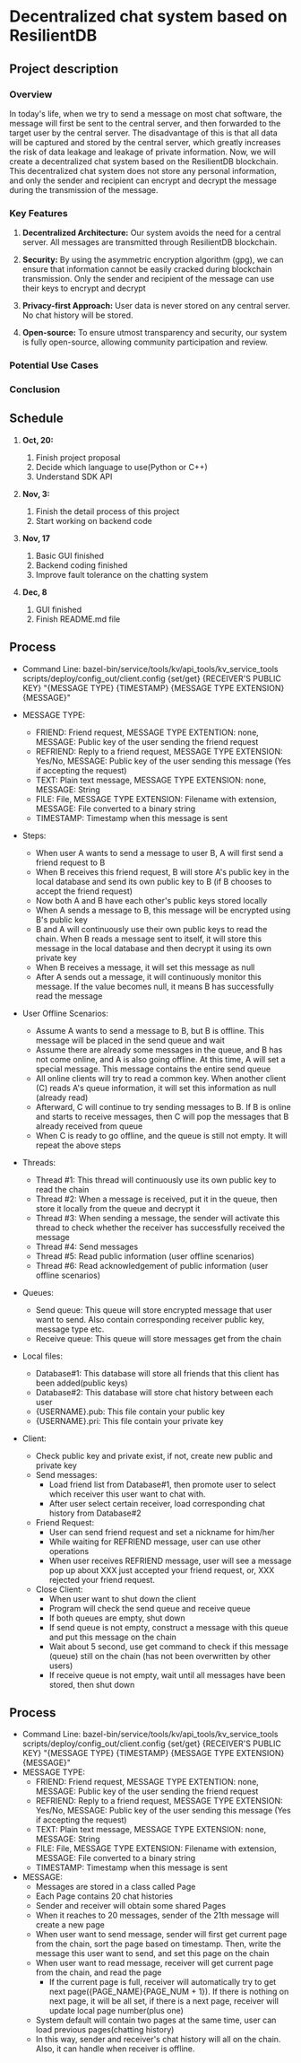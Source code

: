 # Decentralized chat system based on ResilientDB
## Project description
### Overview
In today's life, when we try to send a message on most chat software,
the message will first be sent to the central server, 
and then forwarded to the target user by the central server. 
The disadvantage of this is that all data will be captured and stored by the central server, 
which greatly increases the risk of data leakage and leakage of private information. 
Now, we will create a decentralized chat system based on the ResilientDB blockchain. 
This decentralized chat system does not store any personal information, 
and only the sender and recipient can encrypt and decrypt the message during the transmission of the message.

### Key Features
1. **Decentralized Architecture:** Our system avoids the need for a central server. 
All messages are transmitted through ResilientDB blockchain.

2. **Security:** By using the asymmetric encryption algorithm (gpg), 
we can ensure that information cannot be easily cracked during blockchain transmission. 
Only the sender and recipient of the message can use their keys to encrypt and decrypt

3. **Privacy-first Approach:** User data is never stored on any central server. No chat history will be stored.

4. **Open-source:** To ensure utmost transparency and security, our system is fully open-source, allowing community participation and review.

### Potential Use Cases
<!-- TODO -->

### Conclusion
<!-- TODO -->

## Schedule

1. **Oct, 20:**
   1. Finish project proposal
   2. Decide which language to use(Python or C++)
   3. Understand SDK API
2. **Nov, 3:**
   1. Finish the detail process of this project
   2. Start working on backend code
3. **Nov, 17**
   1. Basic GUI finished
   2. Backend coding finished
   3. Improve fault tolerance on the chatting system

4. **Dec, 8**
   1. GUI finished
   2. Finish README.md file

## Process
- Command Line:
bazel-bin/service/tools/kv/api_tools/kv_service_tools scripts/deploy/config_out/client.config {set/get} {RECEIVER'S PUBLIC KEY} "{MESSAGE TYPE} {TIMESTAMP} {MESSAGE TYPE EXTENSION} {MESSAGE}"

- MESSAGE TYPE:
  - FRIEND: Friend request, MESSAGE TYPE EXTENTION: none, MESSAGE: Public key of the user sending the friend request
  - REFRIEND: Reply to a friend request, MESSAGE TYPE EXTENSION: Yes/No, MESSAGE: Public key of the user sending this message (Yes if accepting the request)
  - TEXT: Plain text message, MESSAGE TYPE EXTENSION: none, MESSAGE: String
  - FILE: File, MESSAGE TYPE EXTENSION: Filename with extension, MESSAGE: File converted to a binary string
  - TIMESTAMP: Timestamp when this message is sent

- Steps:
  - When user A wants to send a message to user B, A will first send a friend request to B
  - When B receives this friend request, B will store A's public key in the local database and send its own public key to B (if B chooses to accept the friend request)
  - Now both A and B have each other's public keys stored locally
  - When A sends a message to B, this message will be encrypted using B's public key
  - B and A will continuously use their own public keys to read the chain. When B reads a message sent to itself, it will store this message in the local database and then decrypt it using its own private key
  - When B receives a message, it will set this message as null
  - After A sends out a message, it will continuously monitor this message. If the value becomes null, it means B has successfully read the message

- User Offline Scenarios:
  - Assume A wants to send a message to B, but B is offline. This message will be placed in the send queue and wait
  - Assume there are already some messages in the queue, and B has not come online, and A is also going offline. At this time, A will set a special message. This message contains the entire send queue
  - All online clients will try to read a common key. When another client (C) reads A's queue information, it will set this information as null (already read)
  - Afterward, C will continue to try sending messages to B. If B is online and starts to receive messages, then C will pop the messages that B already received from queue
  - When C is ready to go offline, and the queue is still not empty. It will repeat the above steps

- Threads:
  - Thread #1: This thread will continuously use its own public key to read the chain
  - Thread #2: When a message is received, put it in the queue, then store it locally from the queue and decrypt it
  - Thread #3: When sending a message, the sender will activate this thread to check whether the receiver has successfully received the message
  - Thread #4: Send messages
  - Thread #5: Read public information (user offline scenarios)
  - Thread #6: Read acknowledgement of public information (user offline scenarios)

- Queues:
  - Send queue: This queue will store encrypted message that user want to send. Also contain corresponding receiver public key, message type etc. 
  - Receive queue: This queue will store messages get from the chain

- Local files:
  - Database#1: This database will store all friends that this client has been added(public keys)
  - Database#2: This database will store chat history between each user
  - {USERNAME}.pub: This file contain your public key
  - {USERNAME}.pri: This file contain your private key

- Client:
  - Check public key and private exist, if not, create new public and private key
  - Send messages:
    - Load friend list from Database#1, then promote user to select which receiver this user want to chat with.
    - After user select certain receiver, load corresponding chat history from Database#2
  - Friend Request:
    - User can send friend request and set a nickname for him/her
    - While waiting for REFRIEND message, user can use other operations
    - When user receives REFRIEND message, user will see a message pop up about XXX just accepted your friend request, or, XXX rejected your friend request.
  - Close Client:
    - When user want to shut down the client
    - Program will check the send queue and receive queue
    - If both queues are empty, shut down
    - If send queue is not empty, construct a message with this queue and put this message on the chain
    - Wait about 5 second, use get command to check if this message (queue) still on the chain (has not been overwritten by other users)
    - If receive queue is not empty, wait until all messages have been stored, then shut down

## Process
- Command Line:
bazel-bin/service/tools/kv/api_tools/kv_service_tools scripts/deploy/config_out/client.config {set/get} {RECEIVER'S PUBLIC KEY} "{MESSAGE TYPE} {TIMESTAMP} {MESSAGE TYPE EXTENSION} {MESSAGE}"
- MESSAGE TYPE:
  - FRIEND: Friend request, MESSAGE TYPE EXTENTION: none, MESSAGE: Public key of the user sending the friend request
  - REFRIEND: Reply to a friend request, MESSAGE TYPE EXTENSION: Yes/No, MESSAGE: Public key of the user sending this message (Yes if accepting the request)
  - TEXT: Plain text message, MESSAGE TYPE EXTENSION: none, MESSAGE: String
  - FILE: File, MESSAGE TYPE EXTENSION: Filename with extension, MESSAGE: File converted to a binary string
  - TIMESTAMP: Timestamp when this message is sent
- MESSAGE:
  - Messages are stored in a class called Page
  - Each Page contains 20 chat histories
  - Sender and receiver will obtain some shared Pages
  - When it reaches to 20 messages, sender of the 21th message will create a new page
  - When user want to send message, sender will first get current page from the chain, sort the page based on timestamp. Then, write the message this user want to send, and set this page on the chain
  - When user want to read message, receiver will get current page from the chain, and read the page
    - If the current page is full, receiver will automatically try to get next page({PAGE_NAME}{PAGE_NUM + 1}). If there is nothing on next page, it will be all set, if there is a next page, receiver will update local page number(plus one)
  - System default will contain two pages at the same time, user can load previous pages(chatting history)
  - In this way, sender and receiver's chat history will all on the chain. Also, it can handle when receiver is offline.


